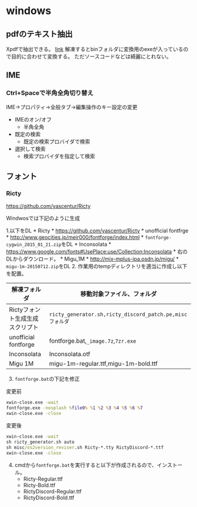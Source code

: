 # windows


## pdfのテキスト抽出
Xpdfで抽出できる。
[link](http://www.foolaBs.com/xpdf/download.html "link")
解凍するとbinフォルダに変換用のexeが入っているので目的に合わせて変換する。 
ただソースコードなどは綺麗にとれない。

## IME

### Ctrl+Spaceで半角全角切り替え
IME->プロパティ->全般タブ->編集操作のキー設定の変更
* IMEのオン/オフ
    * 半角全角
* 既定の検索
    * 既定の検索プロバイダで検索
* 選択して検索
    * 検索プロバイダを指定して検索

## フォント

### Ricty
https://github.com/yascentur/Ricty

Windwosでは下記のように生成

1.以下をDL
    * Ricty
        * https://github.com/yascentur/Ricty
    * unofficial fontfrge
        * http://www.geocities.jp/meir000/fontforge/index.html
        * `fontforge-cygwin_2015_01_21.zip`をDL
    * Inconsolata
        * https://www.google.com/fonts#UsePlace:use/Collection:Inconsolata
        * 右のDLからダウンロード。
    * Migu_1M
        * http://mix-mplus-ipa.osdn.jp/migu/
        * `migu-1m-20150712.zip`をDL
2. 作業用のtempディレクトリを適当に作成し以下を配置。

| 解凍フォルダ                    | 移動対象ファイル、フォルダ                               |
|---------------------------------|--------------------------------------------------------  |
| Rictyフォント生成生成スクリプト | `ricty_generator.sh,ricty_discord_patch.pe,miscフォルダ` |
| unofficial fontforge            | fontforge.bat,`_image.7z`,`7zr.exe`                      |
| Inconsolata                     | Inconsolata.otf                                          |
| Migu 1M                         | migu-1m-regular.ttf,migu-1m-bold.ttf                     |

3. `fontforge.bat`の下記を修正

変更前
```bat
xwin-close.exe -wait
fontforge.exe -nosplash %file0% %1 %2 %3 %4 %5 %6 %7
xwin-close.exe -close
```
変更後
```bat
xwin-close.exe -wait
sh ricty_generator.sh auto
sh misc/os2version_reviser.sh Ricty-*.tty RictyDiscord-*.ttf
xwin-close.exe -close
```

4. cmdから`fontforge.bat`を実行すると以下が作成されるので、インストール。
    * Ricty-Regular.ttf
    * Ricty-Bold.ttf
    * RictyDiscord-Regular.ttf
    * RictyDiscord-Bold.ttf

